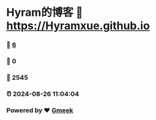 # Hyram的博客 :link: https://Hyramxue.github.io 
### :page_facing_up: [6](https://Hyramxue.github.io/tag.html) 
### :speech_balloon: 0 
### :hibiscus: 2545 
### :alarm_clock: 2024-08-26 11:04:04 
### Powered by :heart: [Gmeek](https://github.com/Meekdai/Gmeek)
